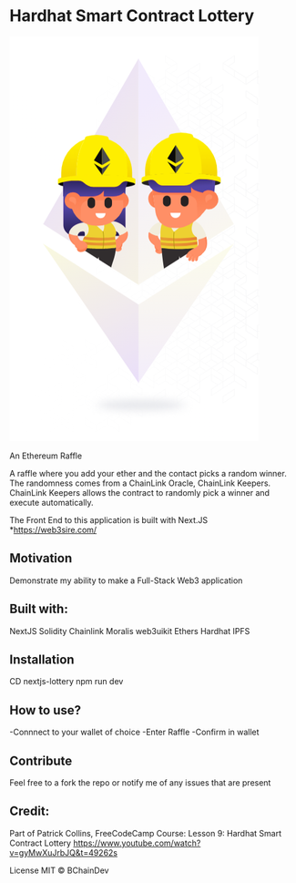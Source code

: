 # Hardhat Smart Contract Lottery

![Screenshot](Screenshot.png)

An Ethereum Raffle

A raffle where you add your ether and the contact picks a random winner. The randomness comes from a ChainLink Oracle, ChainLink Keepers. ChainLink Keepers allows the contract to randomly pick a winner and execute automatically.

The Front End to this application is built with Next.JS
*https://web3sire.com/


## Motivation
Demonstrate my ability to make a Full-Stack Web3 application


## Built with:
NextJS
Solidity
Chainlink
Moralis
web3uikit
Ethers
Hardhat
IPFS

## Installation
CD nextjs-lottery
npm run dev


## How to use?
-Connnect to your wallet of choice
-Enter Raffle
-Confirm in wallet

## Contribute
Feel free to a fork the repo or notify me of any issues that are present

## Credit:

Part of Patrick Collins, FreeCodeCamp Course:
Lesson 9: Hardhat Smart Contract Lottery
https://www.youtube.com/watch?v=gyMwXuJrbJQ&t=49262s

License
MIT © BChainDev
